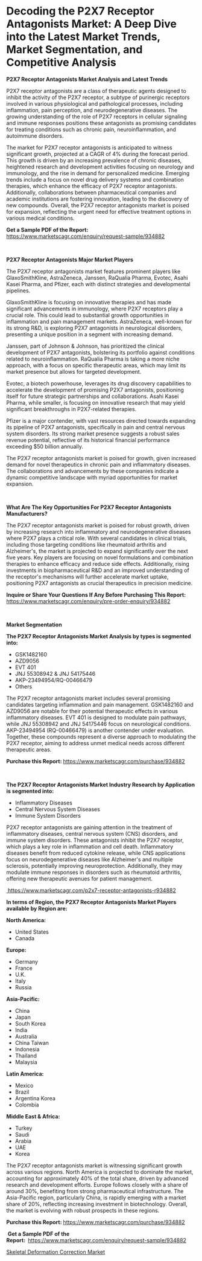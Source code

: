 <p><h1>Decoding the P2X7 Receptor Antagonists Market: A Deep Dive into the Latest Market Trends, Market Segmentation, and Competitive Analysis</h1></p><p><strong>P2X7 Receptor Antagonists Market Analysis and Latest Trends</strong></p>
<p><p>P2X7 receptor antagonists are a class of therapeutic agents designed to inhibit the activity of the P2X7 receptor, a subtype of purinergic receptors involved in various physiological and pathological processes, including inflammation, pain perception, and neurodegenerative diseases. The growing understanding of the role of P2X7 receptors in cellular signaling and immune responses positions these antagonists as promising candidates for treating conditions such as chronic pain, neuroinflammation, and autoimmune disorders.</p><p>The market for P2X7 receptor antagonists is anticipated to witness significant growth, projected at a CAGR of 4% during the forecast period. This growth is driven by an increasing prevalence of chronic diseases, heightened research and development activities focusing on neurology and immunology, and the rise in demand for personalized medicine. Emerging trends include a focus on novel drug delivery systems and combination therapies, which enhance the efficacy of P2X7 receptor antagonists. Additionally, collaborations between pharmaceutical companies and academic institutions are fostering innovation, leading to the discovery of new compounds. Overall, the P2X7 receptor antagonists market is poised for expansion, reflecting the urgent need for effective treatment options in various medical conditions.</p></p>
<p><strong>Get a Sample PDF of the Report:&nbsp;</strong> <a href="https://www.marketscagr.com/enquiry/request-sample/934882?utm_campaign=1836&utm_medium=2&utm_source=Github&utm_content=ia&utm_term=07032025&utm_id=p2x7-receptor-antagonists">https://www.marketscagr.com/enquiry/request-sample/934882</a></p>
<p>&nbsp;</p>
<p><strong>P2X7 Receptor Antagonists Major Market Players</strong></p>
<p><p>The P2X7 receptor antagonists market features prominent players like GlaxoSmithKline, AstraZeneca, Janssen, RaQualia Pharma, Evotec, Asahi Kasei Pharma, and Pfizer, each with distinct strategies and developmental pipelines.</p><p>GlaxoSmithKline is focusing on innovative therapies and has made significant advancements in immunology, where P2X7 receptors play a crucial role. This could lead to substantial growth opportunities in inflammation and pain management markets. AstraZeneca, well-known for its strong R&D, is exploring P2X7 antagonists in neurological disorders, presenting a unique position in a segment with increasing demand.</p><p>Janssen, part of Johnson & Johnson, has prioritized the clinical development of P2X7 antagonists, bolstering its portfolio against conditions related to neuroinflammation. RaQualia Pharma is taking a more niche approach, with a focus on specific therapeutic areas, which may limit its market presence but allows for targeted development.</p><p>Evotec, a biotech powerhouse, leverages its drug discovery capabilities to accelerate the development of promising P2X7 antagonists, positioning itself for future strategic partnerships and collaborations. Asahi Kasei Pharma, while smaller, is focusing on innovative research that may yield significant breakthroughs in P2X7-related therapies.</p><p>Pfizer is a major contender, with vast resources directed towards expanding its pipeline of P2X7 antagonists, specifically in pain and central nervous system disorders. Its strong market presence suggests a robust sales revenue potential, reflective of its historical financial performance exceeding $50 billion annually.</p><p>The P2X7 receptor antagonists market is poised for growth, given increased demand for novel therapeutics in chronic pain and inflammatory diseases. The collaborations and advancements by these companies indicate a dynamic competitive landscape with myriad opportunities for market expansion.</p></p>
<p>&nbsp;</p>
<p><strong>What Are The Key Opportunities For P2X7 Receptor Antagonists Manufacturers?</strong></p>
<p><p>The P2X7 receptor antagonists market is poised for robust growth, driven by increasing research into inflammatory and neurodegenerative diseases where P2X7 plays a critical role. With several candidates in clinical trials, including those targeting conditions like rheumatoid arthritis and Alzheimer's, the market is projected to expand significantly over the next five years. Key players are focusing on novel formulations and combination therapies to enhance efficacy and reduce side effects. Additionally, rising investments in biopharmaceutical R&D and an improved understanding of the receptor's mechanisms will further accelerate market uptake, positioning P2X7 antagonists as crucial therapeutics in precision medicine.</p></p>
<p><strong>Inquire or Share Your Questions If Any Before Purchasing This Report:</strong> <a href="https://www.marketscagr.com/enquiry/pre-order-enquiry/934882?utm_campaign=1836&utm_medium=2&utm_source=Github&utm_content=ia&utm_term=07032025&utm_id=p2x7-receptor-antagonists">https://www.marketscagr.com/enquiry/pre-order-enquiry/934882</a></p>
<p>&nbsp;</p>
<p><strong>Market Segmentation</strong></p>
<p><strong>The P2X7 Receptor Antagonists Market Analysis by types is segmented into:</strong></p>
<p><ul><li>GSK1482160</li><li>AZD9056</li><li>EVT 401</li><li>JNJ 55308942 & JNJ 54175446</li><li>AKP-23494954/RQ-00466479</li><li>Others</li></ul></p>
<p><p>The P2X7 receptor antagonists market includes several promising candidates targeting inflammation and pain management. GSK1482160 and AZD9056 are notable for their potential therapeutic effects in various inflammatory diseases. EVT 401 is designed to modulate pain pathways, while JNJ 55308942 and JNJ 54175446 focus on neurological conditions. AKP-23494954 (RQ-00466479) is another contender under evaluation. Together, these compounds represent a diverse approach to modulating the P2X7 receptor, aiming to address unmet medical needs across different therapeutic areas.</p></p>
<p><strong>Purchase this Report:&nbsp;</strong><a href="https://www.marketscagr.com/purchase/934882?utm_campaign=1836&utm_medium=2&utm_source=Github&utm_content=ia&utm_term=07032025&utm_id=p2x7-receptor-antagonists">https://www.marketscagr.com/purchase/934882</a></p>
<p>&nbsp;</p>
<p><strong>The P2X7 Receptor Antagonists Market Industry Research by Application is segmented into:</strong></p>
<p><ul><li>Inflammatory Diseases</li><li>Central Nervous System Diseases</li><li>Immune System Disorders</li></ul></p>
<p><p>P2X7 receptor antagonists are gaining attention in the treatment of inflammatory diseases, central nervous system (CNS) disorders, and immune system disorders. These antagonists inhibit the P2X7 receptor, which plays a key role in inflammation and cell death. Inflammatory diseases benefit from reduced cytokine release, while CNS applications focus on neurodegenerative diseases like Alzheimer's and multiple sclerosis, potentially improving neuroprotection. Additionally, they may modulate immune responses in disorders such as rheumatoid arthritis, offering new therapeutic avenues for patient management.</p></p>
<p><a href="https://www.marketscagr.com/p2x7-receptor-antagonists-r934882?utm_campaign=1836&utm_medium=2&utm_source=Github&utm_content=ia&utm_term=07032025&utm_id=p2x7-receptor-antagonists">&nbsp;https://www.marketscagr.com/p2x7-receptor-antagonists-r934882</a></p>
<p><strong>In terms of Region, the P2X7 Receptor Antagonists Market Players available by Region are:</strong></p>
<p>
    <p> <strong> North America: </strong>
        <ul>
            <li>United States</li>
            <li>Canada</li>
        </ul>
        </p> 
    <p> <strong> Europe: </strong>
        <ul>
            <li>Germany</li>
            <li>France</li>
            <li>U.K.</li>
            <li>Italy</li>
            <li>Russia</li>
        </ul>
        </p> 
    <p> <strong> Asia-Pacific: </strong>
        <ul>
            <li>China</li>
            <li>Japan</li>
            <li>South Korea</li>
            <li>India</li>
            <li>Australia</li>
            <li>China Taiwan</li>
            <li>Indonesia</li>
            <li>Thailand</li>
            <li>Malaysia</li>
        </ul>
        </p> 
    <p> <strong> Latin America: </strong>
        <ul>
            <li>Mexico</li>
            <li>Brazil</li>
            <li>Argentina Korea</li>
            <li>Colombia</li>
        </ul>
        </p> 
    <p> <strong> Middle East & Africa: </strong>
        <ul>
            <li>Turkey</li>
            <li>Saudi</li>
            <li>Arabia</li>
            <li>UAE</li>
            <li>Korea</li>
        </ul>
    </p>
    </p>
<p><p>The P2X7 receptor antagonists market is witnessing significant growth across various regions. North America is projected to dominate the market, accounting for approximately 40% of the total share, driven by advanced research and development efforts. Europe follows closely with a share of around 30%, benefiting from strong pharmaceutical infrastructure. The Asia-Pacific region, particularly China, is rapidly emerging with a market share of 20%, reflecting increasing investment in biotechnology. Overall, the market is evolving with robust prospects in these regions.</p></p>
<p><strong>Purchase this Report: </strong><a href="https://www.marketscagr.com/purchase/934882?utm_campaign=1836&utm_medium=2&utm_source=Github&utm_content=ia&utm_term=07032025&utm_id=p2x7-receptor-antagonists">https://www.marketscagr.com/purchase/934882</a></p>
<p>&nbsp;<strong>Get a Sample PDF of the Report:&nbsp;&nbsp;</strong><a href="https://www.marketscagr.com/enquiry/request-sample/934882?utm_campaign=1836&utm_medium=2&utm_source=Github&utm_content=ia&utm_term=07032025&utm_id=p2x7-receptor-antagonists">https://www.marketscagr.com/enquiry/request-sample/934882</a></p>
<p><strong></strong></p>
<p><p><a href="https://github.com/guneycigdem35/Market-Research-Report-List-5/blob/main/skeletal-deformation-correction-market.md?utm_campaign=1836&utm_medium=2&utm_source=Github&utm_content=ia&utm_term=07032025&utm_id=p2x7-receptor-antagonists">Skeletal Deformation Correction Market</a></p></p>